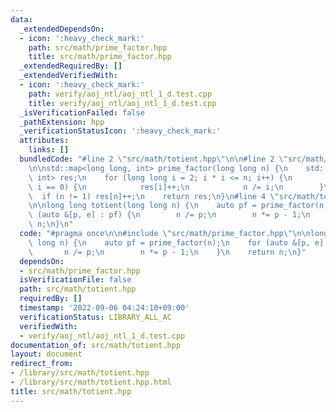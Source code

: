 ```yaml
---
data:
  _extendedDependsOn:
  - icon: ':heavy_check_mark:'
    path: src/math/prime_factor.hpp
    title: src/math/prime_factor.hpp
  _extendedRequiredBy: []
  _extendedVerifiedWith:
  - icon: ':heavy_check_mark:'
    path: verify/aoj_ntl/aoj_ntl_1_d.test.cpp
    title: verify/aoj_ntl/aoj_ntl_1_d.test.cpp
  _isVerificationFailed: false
  _pathExtension: hpp
  _verificationStatusIcon: ':heavy_check_mark:'
  attributes:
    links: []
  bundledCode: "#line 2 \"src/math/totient.hpp\"\n\n#line 2 \"src/math/prime_factor.hpp\"\
    \n\nstd::map<long long, int> prime_factor(long long n) {\n    std::map<long long,\
    \ int> res;\n    for (long long i = 2; i * i <= n; i++) {\n        while (n %\
    \ i == 0) {\n            res[i]++;\n            n /= i;\n        }\n    }\n  \
    \  if (n != 1) res[n]++;\n    return res;\n}\n#line 4 \"src/math/totient.hpp\"\
    \n\nlong long totient(long long n) {\n    auto pf = prime_factor(n);\n    for\
    \ (auto &[p, e] : pf) {\n        n /= p;\n        n *= p - 1;\n    }\n    return\
    \ n;\n}\n"
  code: "#pragma once\n\n#include \"src/math/prime_factor.hpp\"\n\nlong long totient(long\
    \ long n) {\n    auto pf = prime_factor(n);\n    for (auto &[p, e] : pf) {\n \
    \       n /= p;\n        n *= p - 1;\n    }\n    return n;\n}"
  dependsOn:
  - src/math/prime_factor.hpp
  isVerificationFile: false
  path: src/math/totient.hpp
  requiredBy: []
  timestamp: '2022-09-06 04:24:10+09:00'
  verificationStatus: LIBRARY_ALL_AC
  verifiedWith:
  - verify/aoj_ntl/aoj_ntl_1_d.test.cpp
documentation_of: src/math/totient.hpp
layout: document
redirect_from:
- /library/src/math/totient.hpp
- /library/src/math/totient.hpp.html
title: src/math/totient.hpp
---
```

